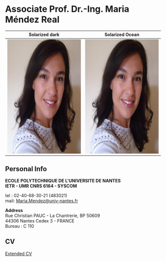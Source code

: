Associate Prof. Dr.-Ing. Maria Méndez Real
============

Solarized dark             |  Solarized Ocean
:-------------------------:|:-------------------------:
<img src="/my_picture.JPG" width="340" height="370" />  |  <img src="/my_picture.JPG" width="340" height="370" />

Personal Info
------------

**ECOLE POLYTECHNIQUE DE L'UNIVERSITE DE NANTES**<br/>
**IETR - UMR CNRS 6164 - SYSCOM**

tel : 02-40-68-30-21 (483021)<br/>
mail: Maria.Mendez@univ-nantes.fr

**Address**<br/>
Rue Christian PAUC - La Chantrerie, BP 50609<br/>
44306 Nantes Cedex 3 - FRANCE<br/>
Bureau : C 110

CV
-------

[Extended CV](my_cv.html)

